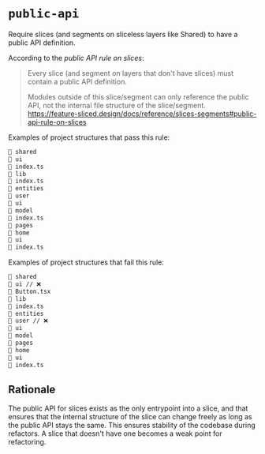 # `public-api`

Require slices (and segments on sliceless layers like Shared) to have a public API definition.

According to the _public API rule on slices_:

> Every slice (and segment on layers that don't have slices) must contain a public API definition.
>
> Modules outside of this slice/segment can only reference the public API, not the internal file structure of the slice/segment.
> https://feature-sliced.design/docs/reference/slices-segments#public-api-rule-on-slices

Examples of project structures that pass this rule:

```md
📂 shared
📂 ui
📄 index.ts
📂 lib
📄 index.ts
📂 entities
📂 user
📂 ui
📂 model
📄 index.ts
📂 pages
📂 home
📂 ui
📄 index.ts
```

Examples of project structures that fail this rule:

```md
📂 shared
📂 ui // ❌
📄 Button.tsx
📂 lib
📄 index.ts
📂 entities
📂 user // ❌
📂 ui
📂 model
📂 pages
📂 home
📂 ui
📄 index.ts
```

## Rationale

The public API for slices exists as the only entrypoint into a slice, and that ensures that the internal structure of the slice can change freely as long as the public API stays the same. This ensures stability of the codebase during refactors. A slice that doesn't have one becomes a weak point for refactoring.
